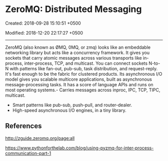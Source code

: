 # ZeroMQ: Distributed Messaging

Created: 2018-09-28 15:10:51 +0500

Modified: 2018-12-20 22:17:27 +0500

---

ZeroMQ (also known as ØMQ, 0MQ, or zmq) looks like an embeddable networking library but acts like a concurrency framework. It gives you sockets that carry atomic messages across various transports like in-process, inter-process, TCP, and multicast. You can connect sockets N-to-N with patterns like fan-out, pub-sub, task distribution, and request-reply. It's fast enough to be the fabric for clustered products. Its asynchronous I/O model gives you scalable multicore applications, built as asynchronous message-processing tasks. It has a score of language APIs and runs on most operating systems.-  Carries messages across inproc, IPC, TCP, TIPC, multicast.

- Smart patterns like pub-sub, push-pull, and router-dealer.
- High-speed asynchronous I/O engines, in a tiny library.

## References

<http://zguide.zeromq.org/page:all>

<https://www.pythonforthelab.com/blog/using-pyzmq-for-inter-process-communication-part-1>
